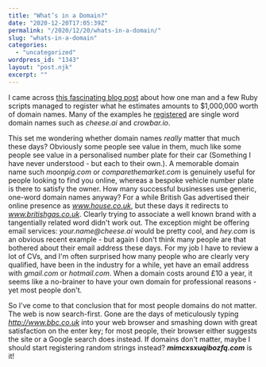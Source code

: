 ```yaml
---
title: "What’s in a Domain?"
date: "2020-12-20T17:05:39Z"
permalink: "/2020/12/20/whats-in-a-domain/"
slug: "whats-in-a-domain"
categories:
  - "uncategorized"
wordpress_id: "1343"
layout: "post.njk"
excerpt: ""
---
```


I came across [this fascinating blog post](https://medium.com/@amd_2793/my-million-dollar-domain-hobby-c74b14db4e64) about how one man and a few Ruby scripts managed to register what he estimates amounts to $1,000,000 worth of domain names. Many of the examples he [registered](https://gurge.com/domains.html) are single word domain names such as _cheese.ai_ and _crowbar.io_.

This set me wondering whether domain names _really_ matter that much these days? Obviously some people see value in them, much like some people see value in a personalised number plate for their car (Something I have never understood - but each to their own.). A memorable domain name such _moonpig.com_ or _comparethemarket.com_ is genuinely useful for people looking to find you online, whereas a bespoke vehicle number plate is there to satisfy the owner. How many successful businesses use generic, one-word domain names anyway? For a while British Gas advertised their online presence as _www.house.co.uk_, but these days it redirects to _www.britishgas.co.uk_. Clearly trying to associate a well known brand with a tangentially related word didn't work out. The exception might be offering email services: _your.name@cheese.ai_ would be pretty cool, and _hey.com_ is an obvious recent example - but again I don't think many people are that bothered about their email address these days. For my job I have to review a lot of CVs, and I'm often surprised how many people who are clearly very qualified, have been in the industry for a while, yet have an email address with _gmail.com_ or _hotmail.com_. When a domain costs around £10 a year, it seems like a no-brainer to have your own domain for professional reasons - yet most people don't.

So I've come to that conclusion that for most people domains do not matter. The web is now search-first. Gone are the days of meticulously typing _http://www.bbc.co.uk_ into your web browser and smashing down with great satisfaction on the enter key; for most people, their browser either suggests the site or a Google search does instead. If domains don't matter, maybe I should start registering random strings instead? _**mimcxsxuqibozfq.com**_ is it!
